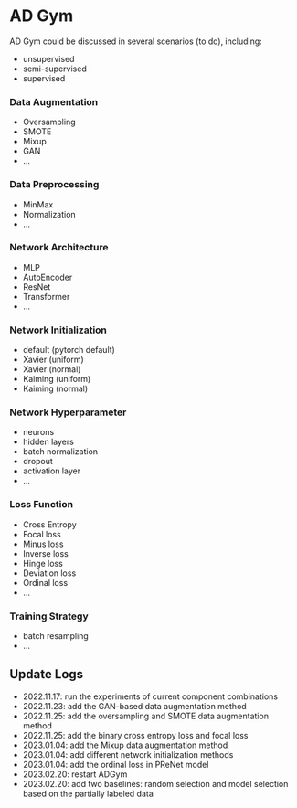 # AD Gym

AD Gym could be discussed in several scenarios (to do), including:
- unsupervised
- semi-supervised
- supervised

### Data Augmentation
- Oversampling
- SMOTE
- Mixup
- GAN
- ...

### Data Preprocessing
- MinMax
- Normalization
- ...

### Network Architecture
- MLP
- AutoEncoder
- ResNet
- Transformer
- ...

### Network Initialization
- default (pytorch default)
- Xavier (uniform)
- Xavier (normal)
- Kaiming (uniform)
- Kaiming (normal)

### Network Hyperparameter
- neurons
- hidden layers
- batch normalization
- dropout
- activation layer
- ...

### Loss Function
- Cross Entropy
- Focal loss
- Minus loss
- Inverse loss
- Hinge loss
- Deviation loss
- Ordinal loss
- ...

### Training Strategy
- batch resampling
- ...

## Update Logs
- 2022.11.17: run the experiments of current component combinations
- 2022.11.23: add the GAN-based data augmentation method
- 2022.11.25: add the oversampling and SMOTE data augmentation method
- 2022.11.25: add the binary cross entropy loss and focal loss
- 2023.01.04: add the Mixup data augmentation method
- 2023.01.04: add different network initialization methods
- 2023.01.04: add the ordinal loss in PReNet model
- 2023.02.20: restart ADGym
- 2023.02.20: add two baselines: random selection and model selection based on the partially labeled data